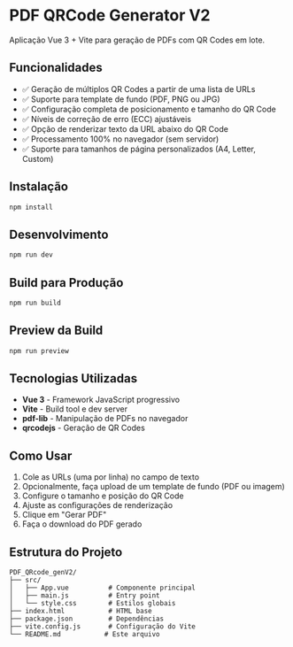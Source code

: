 # PDF QRCode Generator V2

Aplicação Vue 3 + Vite para geração de PDFs com QR Codes em lote.

## Funcionalidades

- ✅ Geração de múltiplos QR Codes a partir de uma lista de URLs
- ✅ Suporte para template de fundo (PDF, PNG ou JPG)
- ✅ Configuração completa de posicionamento e tamanho do QR Code
- ✅ Níveis de correção de erro (ECC) ajustáveis
- ✅ Opção de renderizar texto da URL abaixo do QR Code
- ✅ Processamento 100% no navegador (sem servidor)
- ✅ Suporte para tamanhos de página personalizados (A4, Letter, Custom)

## Instalação

```bash
npm install
```

## Desenvolvimento

```bash
npm run dev
```

## Build para Produção

```bash
npm run build
```

## Preview da Build

```bash
npm run preview
```

## Tecnologias Utilizadas

- **Vue 3** - Framework JavaScript progressivo
- **Vite** - Build tool e dev server
- **pdf-lib** - Manipulação de PDFs no navegador
- **qrcodejs** - Geração de QR Codes

## Como Usar

1. Cole as URLs (uma por linha) no campo de texto
2. Opcionalmente, faça upload de um template de fundo (PDF ou imagem)
3. Configure o tamanho e posição do QR Code
4. Ajuste as configurações de renderização
5. Clique em "Gerar PDF"
6. Faça o download do PDF gerado

## Estrutura do Projeto

```
PDF_QRcode_genV2/
├── src/
│   ├── App.vue          # Componente principal
│   ├── main.js          # Entry point
│   └── style.css        # Estilos globais
├── index.html           # HTML base
├── package.json         # Dependências
├── vite.config.js       # Configuração do Vite
└── README.md           # Este arquivo
```
